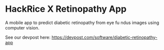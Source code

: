 # HackRice X Retinopathy App

A mobile app to predict diabetic retinopathy from eye fu ndus images using computer vision.

See our devpost here: https://devpost.com/software/diabetic-retinopathy-app